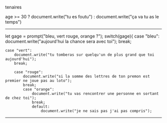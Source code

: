 tenaires

 age >= 30 ? document.write("tu es foutu") : document.write("ça va tu as le temps")

 --------------------------------------------------
  let gage = prompt("bleu, vert rouge, orange ?");
switch(gage){
    case "bleu":
    document.write("aujourd'hui la chance sera avec toi");
    break;

    case "vert":
        document.write("tu tomberas sur quelqu'un de plus grand que toi aujourd'hui");
        break;

        case "rouge":
            document.write("si la somme des lettres de ton premon est premier ne joue pas au loto");
            break;
            case "orange":
                document.write("tu vas rencontrer une personne en sortant de chez toi");
                break;
                default:
                    document.write("je ne sais pas j'ai pas compris");
---------------------------------------------------------------------